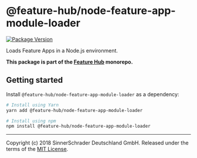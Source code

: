 # @feature-hub/node-feature-app-module-loader

[![Package Version](https://img.shields.io/npm/v/@feature-hub/node-feature-app-module-loader.svg)](https://yarnpkg.com/en/package/@feature-hub/node-feature-app-module-loader)

Loads Feature Apps in a Node.js environment.

**This package is part of the
[Feature Hub](https://github.com/sinnerschrader/feature-hub) monorepo.**

## Getting started

Install `@feature-hub/node-feature-app-module-loader` as a dependency:

```sh
# Install using Yarn
yarn add @feature-hub/node-feature-app-module-loader
```

```sh
# Install using npm
npm install @feature-hub/node-feature-app-module-loader
```

---

Copyright (c) 2018 SinnerSchrader Deutschland GmbH. Released under the terms of
the
[MIT License](https://github.com/sinnerschrader/feature-hub/blob/master/LICENSE).
